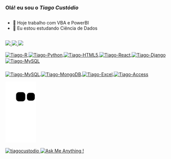 ### Olá! eu sou o _Tiago Custódio_

##

- 🔭 Hoje trabalho com VBA e PowerBI
- 🌱 Eu estou estudando Ciência de Dados
##

 <div>
  <a href="https://github.com/tiagocustodio">
  <img height="120em" src="https://github-readme-stats.vercel.app/api?username=tiagocustodio&show_icons=true&theme=chartreuse-dark&include_all_commits=true&count_private=true"/>
  <img height="120em" src="https://github-readme-streak-stats.herokuapp.com/?user=tiagocustodio&show_icons=true&theme=chartreuse-dark"]"https://github.com/DenverCoder1/github-readme-streak-stats">
  <img height="120em" src="https://github-readme-stats.vercel.app/api/top-langs/?username=tiagocustodio&layout=compact&langs_count=7&theme=chartreuse-dark"/>
  
</div>
 <div style="display: inline_block"><br>
  <img align="center" alt="Tiago-R" height="30" width="60" src="https://img.shields.io/badge/R-276DC3?style=for-the-badge&logo=r&logoColor=white">
  <img align="center" alt="Tiago-Python" height="30" width="100" src="https://img.shields.io/badge/Python-3776AB?style=for-the-badge&logo=python&logoColor=white">
  <img align="center" alt="Tiago-HTML5" height="30" width="90" src="https://img.shields.io/badge/HTML5-E34F26?style=for-the-badge&logo=html5&logoColor=white">
  <img align="center" alt="Tiago-React" height="30" width="90" src="https://img.shields.io/badge/React-20232A?style=for-the-badge&logo=react&logoColor=61DAFB">
  <img align="center" alt="Tiago-Django" height="30" width="100" src="https://img.shields.io/badge/Django-092E20?style=for-the-badge&logo=django&logoColor=white">
  <img align="center" alt="Tiago-MySQL" height="30" width="80" src="https://img.shields.io/badge/PHP-777BB4?style=for-the-badge&logo=php&logoColor=white">
   
###

<div> 
  <img align="center" alt="Tiago-MySQL" height="30" width="100" src="https://img.shields.io/badge/MySQL-00000F?style=for-the-badge&logo=mysql&logoColor=white">
  <img align="center" alt="Tiago-MongoDB" height="30" width="120" src="https://img.shields.io/badge/MongoDB-4EA94B?style=for-the-badge&logo=mongodb&logoColor=white">
  <img align="center" alt="Tiago-Excel" height="30" width="150" src="https://img.shields.io/badge/Microsoft_Excel-217346?style=for-the-badge&logo=microsoft-excel&logoColor=white">
  <img align="center" alt="Tiago-Access" height="30" width="160" src="https://img.shields.io/badge/Microsoft_Access-A4373A?style=for-the-badge&logo=microsoft-access&logoColor=white">

 
  ![Snake animation](https://github.com/rafaballerini/rafaballerini/blob/output/github-contribution-grid-snake.svg)
 
</div>
  
<img src="https://komarev.com/ghpvc/?username=tiagocustodio&color=green" alt="tiagocustodio" />  [![Ask Me Anything !](https://img.shields.io/badge/Ask%20me-anything-1abc9c.svg)](https://GitHub.com/Naereen/ama)
